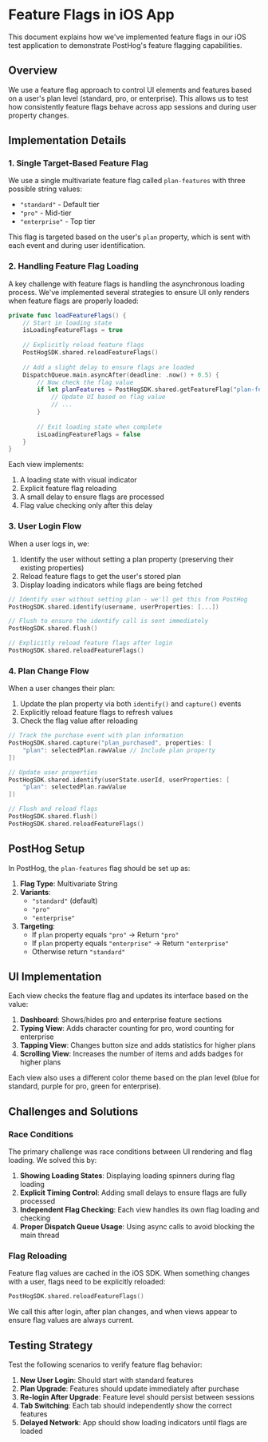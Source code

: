 # Feature Flags in iOS App

This document explains how we've implemented feature flags in our iOS test application to demonstrate PostHog's feature flagging capabilities.

## Overview

We use a feature flag approach to control UI elements and features based on a user's plan level (standard, pro, or enterprise). This allows us to test how consistently feature flags behave across app sessions and during user property changes.

## Implementation Details

### 1. Single Target-Based Feature Flag

We use a single multivariate feature flag called `plan-features` with three possible string values:

- `"standard"` - Default tier
- `"pro"` - Mid-tier
- `"enterprise"` - Top tier

This flag is targeted based on the user's `plan` property, which is sent with each event and during user identification.

### 2. Handling Feature Flag Loading

A key challenge with feature flags is handling the asynchronous loading process. We've implemented several strategies to ensure UI only renders when feature flags are properly loaded:

```swift
private func loadFeatureFlags() {
    // Start in loading state
    isLoadingFeatureFlags = true
    
    // Explicitly reload feature flags
    PostHogSDK.shared.reloadFeatureFlags()
    
    // Add a slight delay to ensure flags are loaded
    DispatchQueue.main.asyncAfter(deadline: .now() + 0.5) {
        // Now check the flag value
        if let planFeatures = PostHogSDK.shared.getFeatureFlag("plan-features") as? String {
            // Update UI based on flag value
            // ...
        }
        
        // Exit loading state when complete
        isLoadingFeatureFlags = false
    }
}
```

Each view implements:
1. A loading state with visual indicator
2. Explicit feature flag reloading
3. A small delay to ensure flags are processed
4. Flag value checking only after this delay

### 3. User Login Flow

When a user logs in, we:
1. Identify the user without setting a plan property (preserving their existing properties)
2. Reload feature flags to get the user's stored plan
3. Display loading indicators while flags are being fetched

```swift
// Identify user without setting plan - we'll get this from PostHog
PostHogSDK.shared.identify(username, userProperties: [...])

// Flush to ensure the identify call is sent immediately
PostHogSDK.shared.flush()

// Explicitly reload feature flags after login
PostHogSDK.shared.reloadFeatureFlags()
```

### 4. Plan Change Flow

When a user changes their plan:
1. Update the plan property via both `identify()` and `capture()` events
2. Explicitly reload feature flags to refresh values
3. Check the flag value after reloading

```swift
// Track the purchase event with plan information
PostHogSDK.shared.capture("plan_purchased", properties: [
    "plan": selectedPlan.rawValue // Include plan property
])

// Update user properties
PostHogSDK.shared.identify(userState.userId, userProperties: [
    "plan": selectedPlan.rawValue
])

// Flush and reload flags
PostHogSDK.shared.flush()
PostHogSDK.shared.reloadFeatureFlags()
```

## PostHog Setup

In PostHog, the `plan-features` flag should be set up as:

1. **Flag Type**: Multivariate String
2. **Variants**: 
   - `"standard"` (default)
   - `"pro"`
   - `"enterprise"`
3. **Targeting**:
   - If `plan` property equals `"pro"` → Return `"pro"` 
   - If `plan` property equals `"enterprise"` → Return `"enterprise"`
   - Otherwise return `"standard"`

## UI Implementation

Each view checks the feature flag and updates its interface based on the value:

1. **Dashboard**: Shows/hides pro and enterprise feature sections
2. **Typing View**: Adds character counting for pro, word counting for enterprise
3. **Tapping View**: Changes button size and adds statistics for higher plans
4. **Scrolling View**: Increases the number of items and adds badges for higher plans

Each view also uses a different color theme based on the plan level (blue for standard, purple for pro, green for enterprise).

## Challenges and Solutions

### Race Conditions

The primary challenge was race conditions between UI rendering and flag loading. We solved this by:

1. **Showing Loading States**: Displaying loading spinners during flag loading
2. **Explicit Timing Control**: Adding small delays to ensure flags are fully processed
3. **Independent Flag Checking**: Each view handles its own flag loading and checking
4. **Proper Dispatch Queue Usage**: Using async calls to avoid blocking the main thread

### Flag Reloading

Feature flag values are cached in the iOS SDK. When something changes with a user, flags need to be explicitly reloaded:

```swift
PostHogSDK.shared.reloadFeatureFlags()
```

We call this after login, after plan changes, and when views appear to ensure flag values are always current.

## Testing Strategy

Test the following scenarios to verify feature flag behavior:

1. **New User Login**: Should start with standard features
2. **Plan Upgrade**: Features should update immediately after purchase
3. **Re-login After Upgrade**: Feature level should persist between sessions
4. **Tab Switching**: Each tab should independently show the correct features
5. **Delayed Network**: App should show loading indicators until flags are loaded
